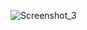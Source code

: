 ![Screenshot_3](https://github.com/ibuu31/counter_provider/assets/94115128/359d2afb-f0fb-42fd-9942-35f647dfba77)
